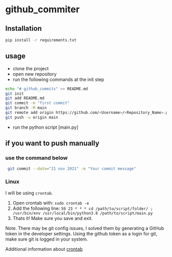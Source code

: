 # github_commiter



## Installation
``` bash
pip install -r requirements.txt
```


## usage
* clone the project
* open new repository
* run the following commands at the init step 
``` bash
echo "# github_commits" >> README.md
git init
git add README.md
git commit -m "first commit"
git branch -M main
git remote add origin https://github.com/<Username>/<Repository_Name>.git
git push -u origin main
```

* run the python script [main.py]


## if you want to push manually 
### use the command below
``` bash
 git commit --date="21 nov 2021" -m "Your commit message"
```



### Linux

I will be using `crontab`.

1.  Open crontab with: `sudo crontab -e`
2.  Add the following line: `59 23 * * * cd /path/to/script/folder/ ; /usr/bin/env /usr/local/bin/python3.8 /path/to/script/main.py`
3.  Thats it! Make sure you save and exit.

Note. There may be git config issues, I solved them by generating a GitHub token in the developer settings. Using the github token as a login for git, make sure git is logged in your system.

Additional information about [crontab](https://crontab.guru)